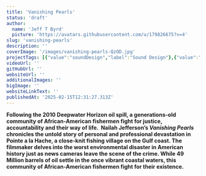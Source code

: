 ```yaml
---
title: 'Vanishing Pearls'
status: 'draft'
author:
  name: 'Jeff T Byrd'
  picture: 'https://avatars.githubusercontent.com/u/179826675?v=4'
slug: 'vanishing-pearls'
description: ''
coverImage: '/images/vanishing-pearls-QzOD.jpg'
projectTags: [{"value":"soundDesign","label":"Sound Design"},{"value":"audioPost","label":"Audio Post"}]
videoUrl: ''
gitHubUrl: ''
websiteUrl: ''
additionalImages: ''
bigImage: ''
websiteLinkText: ''
publishedAt: '2025-02-15T12:31:27.313Z'
---
```


**Following the 2010 Deepwater Horizon oil spill, a generations-old community of African-American fishermen fight for justice, accountability and their way of life.  Nailah Jefferson’s *Vanishing Pearls* chronicles the untold story of personal and professional devastation in Pointe a la Hache, a close-knit fishing village on the Gulf coast. The filmmaker delves into the worst environmental disaster in American history just as news cameras leave the scene of the crime. While 49 Million barrels of oil settle in the once vibrant coastal waters, this community of African-American fishermen fight for their existence.**